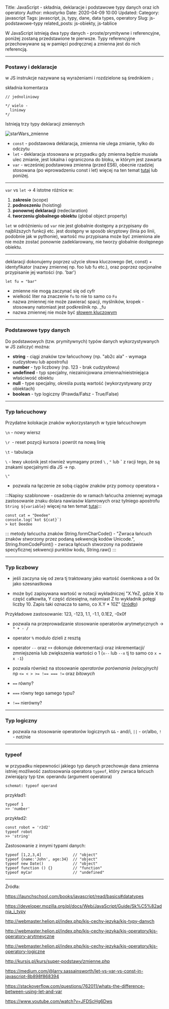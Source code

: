 Title: JavaScript - składnia, deklaracje i podstawowe typy danych oraz ich operatory
Author: mkostyrko
Date: 2020-04-09 10:00
Updated:
Category: javascript
Tags: javascript, js, typy, dane, data types, operatory
Slug: js-podstawowe-typy
related_posts: js-obiekty, js-tablice


W JavaScript istnieją dwa typy danych - proste/prymitywne i referencyjne, poniżej zostaną przedstawione te pierwsze. Typy referencyjne przechowywane są w pamięci podręcznej a zmienna jest do nich referencją.

---
### Postawy i deklaracje

w JS instrukcje nazywane są wyrażeniami i rozdzielone są średnikiem `;`

składnia komentarza

    // jednoliniowy

    */ wielo - 
      liniowy
    */
    
Istnieją trzy typy deklaracji zmiennych

![starWars_zmienne](https://miro.medium.com/max/640/0*2Iz9vcaOtPNivfen.png)

  * `const` - podstawowa deklaracja, zmienna nie ulega zmianie, tylko do odczytu
  * `let` - deklaracja stosowana w przypadku gdy zmienna będzie musiała ulec zmianie, jest lokalna i ograniczona do bloku, w którym jest zawarta
  * `var` - wcześniej podstawowa zmienna (przed ES6), obecnie rzadziej stosowana (po wprowadzeniu const i let) więcej na ten temat [tutaj](https://medium.com/@larry.sassainsworth/let-vs-var-vs-const-in-javascript-8b898f868394) lub poniżej.


---
`var` vs `let` -> 4 istotne różnice w:
1) **zakresie** (scope) 
2) **podnoszeniu** (hoisting) 
3) **ponownej deklaracji** (redeclaration) 
4) **tworzeniu globalnego obiektu** (global object property)

`let` w odróżnieniu od `var` nie jest globalnie dostępny a przypisany do najbliższych funkcji etc. jest dostępny w sposób skryptowy (linia po linii, podobnie jak w pythonie), wartość mu przypisana może być zmieniona ale nie może zostać ponownie zadeklarowany, nie tworzy globalnie dostępnego obiektu.

---


deklaracji dokonujemy poprzez użycie słowa kluczowego (let, const) + identyfikator (nazwy zmiennej np. foo lub fu etc.), oraz poprzez opcjonalne przypisanie jej wartości (np. 'bar')

    let fu = "bar"

* zmienne nie mogą zaczynać się od cyfr
* wielkość liter na znaczenie `fu` to nie to samo co `Fu`
* nazwa zmiennej nie może zawierać spacji, myślników, kropek - stosowany natomiast jest podkreślnik np. _fu
* nazwa zmiennej nie może być [słowem kluczowym](https://developer.mozilla.org/en-US/docs/Web/JavaScript/Reference/Lexical_grammar#Keywords)

----

### Podstawowe typy danych

Do podstawowych (tzw. prymitywnych) typów danych wykorzystywanych w JS zaliczyć można:

* **string** - ciągi znaków tzw łańcuchowy (np. "ab2c ala" - wymaga cudzysłowu lub apostrofu)
* **number** - typ liczbowy (np. 123 - brak cudzysłowu)
* **undefined** - typ specjalny, niezainicjowana zmienna/nieistniejąca właściwość obiektu
* **null** - type specjalny, określa pustą wartość (wykorzystywany przy obiektach)
* **boolean** - typ logiczny (Prawda/Fałsz - True/False)

____

### Typ łańcuchowy

Przydatne kolokacje znaków wykorzystanych w typie łańcuchowym

`\n` - nowy wiersz

`\r `- reset pozycji kursora i powrót na nową linię

`\t` - tabulacja

`\` - lewy ukośnik jest również wymagany przed `\` , `"` lub **`** z racji tego, że są znakami specjalnymi dla JS -> np. 

    \"

* pozwala na łączenie ze sobą ciągów znaków przy pomocy operatora `+`

:::Napisy szablonowe - osadzenie do w ramach łańcucha zmiennej wymaga zastosowanie znaku dolara nawiasów klamrowych oraz tylniego apostrofu `String ${variable}` więcej na ten temat [tutaj](https://developer.mozilla.org/pl/docs/Web/JavaScript/Referencje/template_strings):::

    const cat = "Deedee"
    console.log(`kot ${cat}`)
    > kot Deedee

::: metody łańcucha znaków String.formCharCode() - "Zwraca łańcuch znaków stworzony przez podaną sekwencję kodów Unicode.", String.fromCodePoint() - zwraca  łąńcuch stworzony na podstawie specyficznej sekwencji punktów kodu, String.raw() :::


---

### Typ liczbowy

* jeśli zaczyna się od zera tj traktowany jako wartość ósemkowa a od 0x jako szesnastkowa

* może być zapisywana wartość w notacji wykładniczej "X.YeZ, gdzie X to część całkowita, Y część dziesiętna, natomiast Z to wykładnik potęgi liczby 10. Zapis taki oznacza to samo, co X.Y * 10Z" ([źródło](http://webmaster.helion.pl/index.php/kjs-cechy-jezyka/kjs-typy-danych))

Przykładowe zastosowanie: 123, -123, 1.1, -1.1, 0.1E2, -0x0f

* pozwala na przeprowadzanie stosowanie operatorów arytmetycznych -> `* + - /`

* operator `%` modulo dzieli z resztą

* operator `--` oraz `++` dokonuje dekrementacji oraz inkrementacji/ zmniejszenia lub zwiększenia wartości o 1 (`x--` lub `--x` tj to samo co `x = x -1`)

* pozwala również na stosowanie *operatorów porównania (relacyjnych)* np `<= < > >= !== === !=` oraz *bitowych*

* `==` równy?

* `===` równy tego samego typu?

* `!==` nierówny?

---

### Typ logiczny

* pozwala na stosowanie operatorów logicznych `&&` - and/i, `||` - or/albo, `!` - not/nie

---

### typeof

w przypadku niepewności jakiego typ danych przechowuje dana zmienna istniej możliwość zastosowania operatora `typeof`, który zwraca łańcuch zwierający typ tzw. operandu (argument operatora)

    schemat: typeof operand
    
przykład1: 
    
    typeof 1
    >> 'number'

przykład2:

    const robot = 'r2d2'
    typeof robot
    >> 'string'

Zastosowanie z innymi typami danych:

    typeof [1,2,3,4]              // "object"
    typeof {name:'John', age:34}  // "object"
    typeof new Date()             // "object"
    typeof function () {}         // "function"
    typeof myCar                  // "undefined"

---

Źródła:

https://launchschool.com/books/javascript/read/basics#datatypes

https://developer.mozilla.org/pl/docs/Web/JavaScript/Guide/Sk%C5%82adnia_i_typy

http://webmaster.helion.pl/index.php/kjs-cechy-jezyka/kjs-typy-danych

http://webmaster.helion.pl/index.php/kjs-cechy-jezyka/kjs-operatory/kjs-operatory-arytmeyczne

http://webmaster.helion.pl/index.php/kjs-cechy-jezyka/kjs-operatory/kjs-operatory-logiczne

http://kursjs.pl/kurs/super-podstawy/zmienne.php

https://medium.com/@larry.sassainsworth/let-vs-var-vs-const-in-javascript-8b898f868394

https://stackoverflow.com/questions/762011/whats-the-difference-between-using-let-and-var

https://www.youtube.com/watch?v=JFDScHg6Dws